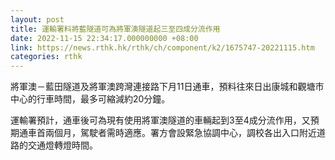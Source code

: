 ```yaml
---
layout: post
title: 運輸署料將藍隧道可為將軍澳隧道起三至四成分流作用
date: 2022-11-15 22:34:17.000000000 +08:00
link: https://news.rthk.hk/rthk/ch/component/k2/1675747-20221115.htm
categories: rthk
---
```


將軍澳－藍田隧道及將軍澳跨灣連接路下月11日通車，預料往來日出康城和觀塘市中心的行車時間，最多可縮減約20分鐘。

運輸署預計，通車後可為現有使用將軍澳隧道的車輛起到3至4成分流作用，又預期通車首兩個月，駕駛者需時適應。署方會設緊急協調中心，調校各出入口附近道路的交通燈轉燈時間。
